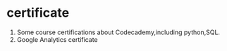 # certificate
 

1. Some course certifications about Codecademy,including python,SQL.
2. Google Analytics certificate
